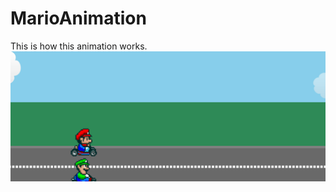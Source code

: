 # MarioAnimation

This is how this animation works.
![Alt Text](https://github.com/salihbezai/MarioAnimation/blob/main/MarioAnimation.gif)

